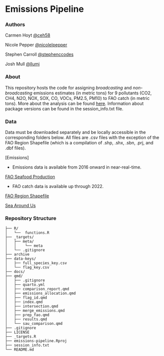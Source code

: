# Emissions Pipeline

### Authors
Carmen Hoyt [@ceh58](https://github.com/ceh58)

Nicole Pepper [@nicolelpepper](https://github.com/nicolelpepper)

Stephen Carroll [@stephenccodes](https://github.com/stephenccodes)

Josh Mull [@llumj](https://github.com/llumj)

### About

This repository hosts the code for assigning *broadcasting* and *non-broadcasting* emissions estimates (in metric tons) for 9 pollutants (CO2, CH4, N2O, NOX, SOX, CO, VOCs, PM2.5, PM10) to FAO catch (in metric tons). More about the analysis can be found [here](https://seamissions.github.io/emissions-pipeline/). Information about package versions can be found in the session_info.txt file.

### Data

Data must be downloaded separately and be locally accessible in the corresponding folders below. All files are .csv files with the exception of the FAO Region Shapefile (which is a compilation of .shp, .shx, .sbn, .prj, and .dbf files). 

[Emissions]

- Emissions data is available from 2016 onward in near-real-time.

[FAO Seafood Production](https://www.fao.org/fishery/en/collection/capture?lang=en)

- FAO catch data is available up through 2022.

[FAO Region Shapefile](https://www.marineregions.org/gazetteer.php?p=details&id=22541)

[Sea Around Us](https://www.seaaroundus.org/data/#/fao)

### Repository Structure
```
├── R/
│   └──  functions.R
├── _targets/
│   ├── meta/
│   │    └── meta
│   └── .gitignore
├── archive
├── data-keys/
│   ├── full_species_key.csv
│   └── flag_key.csv
├── docs/
├── qmd/
│   ├── .gitignore
│   ├── quarto.yml
│   ├── comparison_report.qmd
│   ├── emissions_allocation.qmd
│   ├── flag_id.qmd
│   ├── index.qmd
│   ├── intersection.qmd
│   ├── merge_emissions.qmd
│   ├── prep_fao.qmd
│   ├── results.qmd
│   └── sau_comparison.qmd
├── .gitignore
├── LICENSE
├── _targets.R
├── emissions-pipeline.Rproj
├── session_info.txt
└── README.md
```
